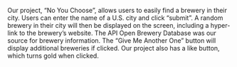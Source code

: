 Our project, “No You Choose”, allows users to easily find a brewery in their city.  Users can enter the name of a U.S. city and click “submit”.  A random brewery in their city will then be displayed on the screen, including a hyper-link to the brewery’s website.  The API Open Brewery Database was our source for brewery information.  The “Give Me Another One” button will display additional breweries if clicked.  Our project also has a like button, which turns gold when clicked.